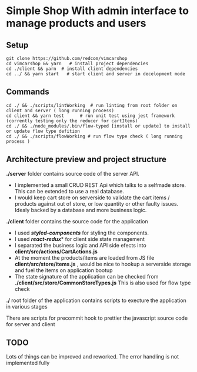 Simple Shop With admin interface to manage products and users
====

## Setup
```
git clone https://github.com/redcom/vimcarshop
cd vimcarshop && yarn   # install project dependencies
cd ./client && yarn  # install client dependencies
cd ../ && yarn start   # start client and server in decelopment mode
```

## Commands
```
cd ./ && ./scripts/lintWorking  # run linting from root folder on client and server ( long running process)
cd client && yarn test      # run unit test using jest framework (corrently testing only the reducer for cartItems)
cd ./ && ./node_modules/.bin/flow-typed [install or update] to install or update flow type defition
cd ./ && ./scripts/flowWorking # run flow type check ( long running process )
```

## Architecture preview and project structure

**./server** folder contains source code of the server API.

* I implemented a small CRUD REST Api which talks to a selfmade store. This can be extended to use a real database.
* I would keep cart store on serverside to validate the cart items / products against out of store, or low quantity or other faulty issues. Idealy backed by a database and more business logic.

**./client** folder contains the source code for the application

* I used ***styled-components*** for styling the components.
* I used ***react-redux**** for client side state management
* I separated the business logic and API side efects into **client/src/actions/CartActions.js**
* At the moment the products/items are loaded from JS file **client/src/store/items.js** , would be nice to hookup a serverside storage and fuel the items on application bootup
* The state signature of the application can be checked from **./client/src/store/CommonStoreTypes.js** This is also used for flow type check

**./** root folder of the application contains scripts to execture the application in various stages

There are scripts for precommit hook to prettier the javascript source code for server and client

## TODO
Lots of things can be improved and reworked.
   The error handling is not implemented fully






